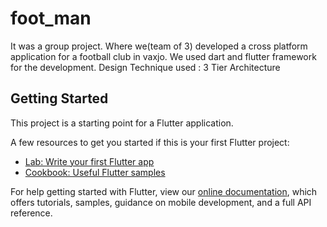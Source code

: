 # foot_man

It was a group project. Where we(team of 3) developed a cross platform application for a football club in vaxjo. We used dart and flutter framework for the development. Design Technique used : 3 Tier Architecture

## Getting Started

This project is a starting point for a Flutter application.

A few resources to get you started if this is your first Flutter project:

- [Lab: Write your first Flutter app](https://flutter.dev/docs/get-started/codelab)
- [Cookbook: Useful Flutter samples](https://flutter.dev/docs/cookbook)

For help getting started with Flutter, view our
[online documentation](https://flutter.dev/docs), which offers tutorials,
samples, guidance on mobile development, and a full API reference.
